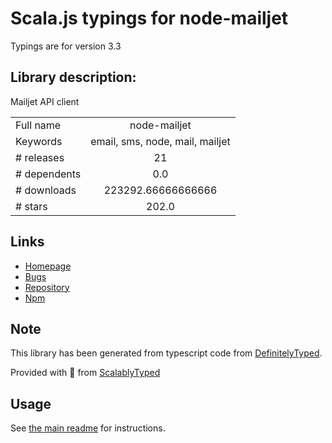 
# Scala.js typings for node-mailjet

Typings are for version 3.3

## Library description:
Mailjet API client

|                    |                 |
| ------------------ | :-------------: |
| Full name          | node-mailjet |
| Keywords           | email, sms, node, mail, mailjet |
| # releases         | 21 |
| # dependents       | 0.0 |
| # downloads        | 223292.66666666666 |
| # stars            | 202.0 |

## Links
- [Homepage](https://github.com/mailjet/mailjet-apiv3-nodejs#readme)
- [Bugs](https://github.com/mailjet/mailjet-apiv3-nodejs/issues)
- [Repository](https://github.com/mailjet/mailjet-apiv3-nodejs)
- [Npm](https://www.npmjs.com/package/node-mailjet)
    


## Note
This library has been generated from typescript code from [DefinitelyTyped](https://definitelytyped.org).

Provided with :purple_heart: from [ScalablyTyped](https://github.com/oyvindberg/ScalablyTyped)

## Usage
See [the main readme](../../readme.md) for instructions.


